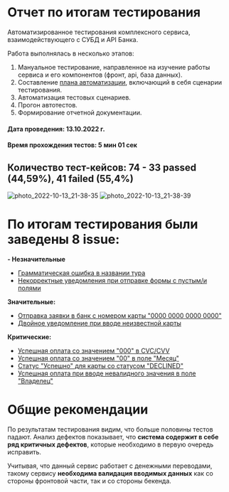 # Отчет по итогам тестирования
Автоматизированное тестирования комплексного сервиса, взаимодействующего с СУБД и API Банка.

Работа выполнялась в несколько этапов:
1.	Мануальное тестирование, направленное на изучение работы сервиса и его компонентов (фронт, api, база данных).
2.	Составление [плана автоматизации](https://github.com/lizadegt/Diploma_AQ/blob/master/reports/Plan.md), включающий в себя сценарии тестирования.
3.	Автоматизация тестовых сценариев.
4.	Прогон автотестов.
5.	Формирование отчетной документации.

#### Дата проведения: 13.10.2022 г.

#### Время прохождения тестов: 5 мин 01 сек

## Количество тест-кейсов: 74 - 33 passed (44,59%), 41 failed (55,4%)


![photo_2022-10-13_21-38-35](https://user-images.githubusercontent.com/85506686/195679253-0de53093-7dbf-4263-a676-7af8c252e7dc.jpg)
![photo_2022-10-13_21-38-39](https://user-images.githubusercontent.com/85506686/195679264-9d2ce7b6-e9e4-4f38-a636-a7a976b09bf0.jpg)


# По итогам тестирования были заведены 8 issue:
**- Незначительные**
 - [Грамматическая ошибка в названии тура ](https://github.com/lizadegt/Diploma_AQ/issues/1)
 - [Некорректные уведомления при отправке формы с пустым/и полями](https://github.com/lizadegt/Diploma_AQ/issues/2)
  
 **Значительные:**
 - [Отправка заявки в банк с номером карты "0000 0000 0000 0000"](https://github.com/lizadegt/Diploma_AQ/issues/5)
 - [Двойное уведомление при вводе неизвестной карты](https://github.com/lizadegt/Diploma_AQ/issues/6)
  
**Критические:**
- [Успешная оплата со значением "000" в CVC/CVV](https://github.com/lizadegt/Diploma_AQ/issues/3)
- [Успешная оплата со значением "00" в поле "Месяц"](https://github.com/lizadegt/Diploma_AQ/issues/4)
- [Статус "Успешно" для карты со статусом "DECLINED"](https://github.com/lizadegt/Diploma_AQ/issues/7)
- [Успешная оплата при вводе невалидного значения в поле "Владелец"](https://github.com/lizadegt/Diploma_AQ/issues/8)

# Общие рекомендации
По результатам тестирования видим, что больше половины тестов падают. 
Анализ дефектов показывает, что **система содержит в себе ряд критичных дефектов**, которые необходимо в первую очередь исправить.

Учитывая, что данный сервис работает с денежными переводами, такому сервису **необходима валидация вводимых данных** как со стороны фронтовой части, так и со стороны бекенда.
